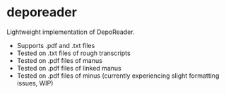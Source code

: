 # deporeader
Lightweight implementation of DepoReader. 

 - Supports .pdf and .txt files
 - Tested on .txt files of rough transcripts
 - Tested on .pdf files of manus
 - Tested on .pdf files of linked manus
 - Tested on .pdf files of minus (currently experiencing slight formatting issues, WIP)
